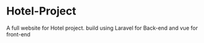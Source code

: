 # Hotel-Project
A full website for Hotel project. build using Laravel for Back-end and vue for front-end 
